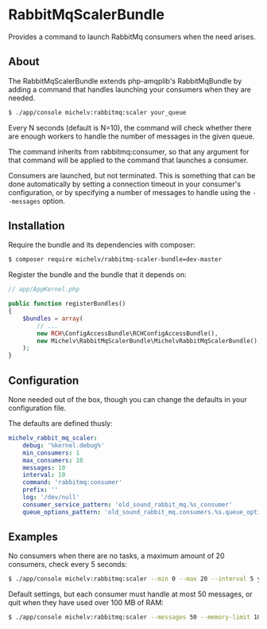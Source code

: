 # RabbitMqScalerBundle

Provides a command to launch RabbitMq consumers when the need arises.

## About ##

The RabbitMqScalerBundle extends php-amqplib's RabbitMqBundle by adding a command that handles launching your consumers when they are needed.

```bash
$ ./app/console michelv:rabbitmq:scaler your_queue
```

Every N seconds (default is N=10), the command will check whether there are enough workers to handle the number of messages in the given queue.

The command inherits from rabbitmq:consumer, so that any argument for that command will be applied to the command that launches a consumer.

Consumers are launched, but not terminated. This is something that can be done automatically by setting a connection timeout in your consumer's configuration, or by specifying a number of messages to handle using the ```--messages``` option.

## Installation ##

Require the bundle and its dependencies with composer:

```bash
$ composer require michelv/rabbitmq-scaler-bundle=dev-master
```

Register the bundle and the bundle that it depends on:

```php
// app/AppKernel.php

public function registerBundles()
{
    $bundles = array(
        // ...
        new RCH\ConfigAccessBundle\RCHConfigAccessBundle(),
        new Michelv\RabbitMqScalerBundle\MichelvRabbitMqScalerBundle(),
    );
}
```

## Configuration ##

None needed out of the box, though you can change the defaults in your configuration file.

The defaults are defined thusly:

```yaml
michelv_rabbit_mq_scaler:
    debug: '%kernel.debug%'
    min_consumers: 1
    max_consumers: 10
    messages: 10
    interval: 10
    command: 'rabbitmq:consumer'
    prefix: ''
    log: '/dev/null'
    consumer_service_pattern: 'old_sound_rabbit_mq.%s_consumer'
    queue_options_pattern: 'old_sound_rabbit_mq.consumers.%s.queue_options'
```

## Examples ##

No consumers when there are no tasks, a maximum amount of 20 consumers, check every 5 seconds:

```bash
$ ./app/console michelv:rabbitmq:scaler --min 0 --max 20 --interval 5 your_queue
```

Default settings, but each consumer must handle at most 50 messages, or quit when they have used over 100 MB of RAM:

```bash
$ ./app/console michelv:rabbitmq:scaler --messages 50 --memory-limit 100 your_queue
```
